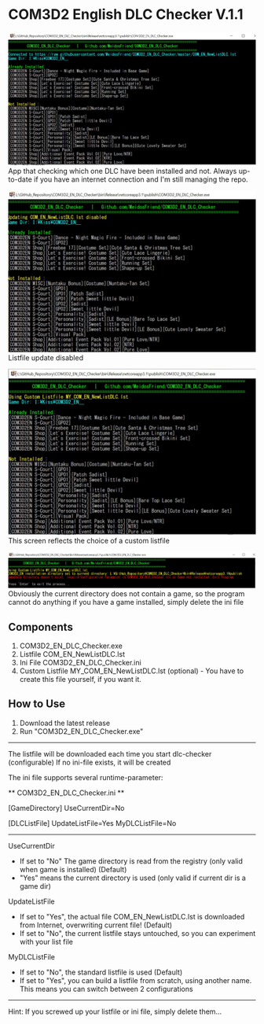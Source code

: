 # COM3D2 English DLC Checker V.1.1

![](Screen_1.jpg)
App that checking which one DLC have been installed and not.
Always up-to-date if you have an internet connection and I'm still managing the repo.

![](Screen_2.jpg)
Listfile update disabled

![](Screen_3.jpg)
This screen reflects the choice of a custom listfile

![](Screen_4.jpg)
Obviously the current directory does not contain a game, so the program cannot do anything
if you have a game installed, simply delete the ini file

## Components
1) COM3D2_EN_DLC_Checker.exe
2) Listfile COM_EN_NewListDLC.lst
3) Ini File COM3D2_EN_DLC_Checker.ini
4) Custom Listfile MY_COM_EN_NewListDLC.lst (optional) - You have to create this file yourself, if you want it.

## How to Use

1.  Download the latest release
2.  Run "COM3D2_EN_DLC_Checker.exe"

--------------------------------------
The listfile will be downloaded each time you start dlc-checker (configurable)
If no ini-file exists, it will be created

The ini file supports several runtime-parameter:

** COM3D2_EN_DLC_Checker.ini ** 

[GameDirectory]
UseCurrentDir=No

[DLCListFile]
UpdateListFile=Yes
MyDLCListFile=No

---------
UseCurrentDir
- If set to "No" The game directory is read from the registry (only valid when game is installed) (Default)
- "Yes" means the current directory is used (only valid if current dir is a game dir)

UpdateListFile
- If set to "Yes", the actual file COM_EN_NewListDLC.lst is downloaded from Internet, overwriting current file! (Default)
- If set to "No", the current listfile stays untouched, so you can experiment with your list file

MyDLCListFile
- If set to "No", the standard listfile is used (Default)
- If set to "Yes", you can build a listfile from scratch, using another name. This means you can switch between 2 configurations
----------

Hint: If you screwed up your listfile or ini file, simply delete them... 
